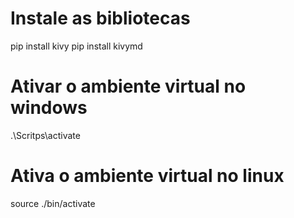 # Instale as bibliotecas
pip install kivy
pip install kivymd

# Ativar o ambiente virtual no windows 
.\Scritps\activate

# Ativa o ambiente virtual no linux
source ./bin/activate